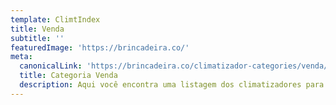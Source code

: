 ```yaml
---
template: ClimtIndex
title: Venda
subtitle: ''
featuredImage: 'https://brincadeira.co/'
meta:
  canonicalLink: 'https://brincadeira.co/climatizador-categories/venda/'
  title: Categoria Venda
  description: Aqui você encontra uma listagem dos climatizadores para venda que a Brincadeira de Criança tem para te oferecer
---
```

